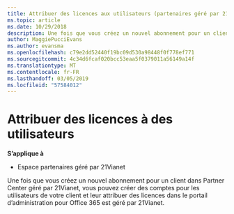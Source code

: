 ```yaml
---
title: Attribuer des licences aux utilisateurs (partenaires géré par 21Vianet)
ms.topic: article
ms.date: 10/29/2018
description: Une fois que vous créez un nouvel abonnement pour un client, vous pouvez créer des comptes d’utilisateur et attribuer des licences à des utilisateurs spécifiques dans votre Office 365 exploité par 21Vianet portail.
author: MaggiePucciEvans
ms.author: evansma
ms.openlocfilehash: c79e2dd52440f19bc09d530a98448f0f778ef771
ms.sourcegitcommit: 4c34d6fcaf020bcc53eaa5f0379011a56149a14f
ms.translationtype: MT
ms.contentlocale: fr-FR
ms.lasthandoff: 03/05/2019
ms.locfileid: "57584012"
---
```

# <a name="assign-licenses-to-users"></a>Attribuer des licences à des utilisateurs

**S’applique à**

-   Espace partenaires géré par 21Vianet


Une fois que vous créez un nouvel abonnement pour un client dans Partner Center géré par 21Vianet, vous pouvez créer des comptes pour les utilisateurs de votre client et leur attribuer des licences dans le portail d’administration pour Office 365 est géré par 21Vianet. 

